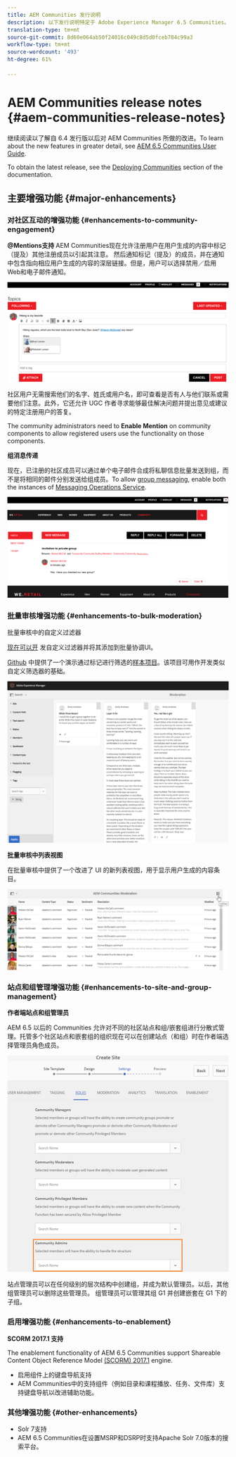 ```yaml
---
title: AEM Communities 发行说明
description: 以下发行说明特定于 Adobe Experience Manager 6.5 Communities。
translation-type: tm+mt
source-git-commit: 8d60e064ab50f24016c049c8d5d0fceb784c99a3
workflow-type: tm+mt
source-wordcount: '493'
ht-degree: 61%

---
```



# AEM Communities release notes {#aem-communities-release-notes}

继续阅读以了解自 6.4 发行版以后对 AEM Communities 所做的改进。To learn about the new features in greater detail, see [AEM 6.5 Communities User Guide](https://helpx.adobe.com/cn/experience-manager/6-4/communities/user-guide.html).

To obtain the latest release, see the [Deploying Communities](https://helpx.adobe.com/in/experience-manager/6-4/help/communities/deploy-communities.html#LatestReleases) section of the documentation.

## 主要增强功能 {#major-enhancements}

### 对社区互动的增强功能 {#enhancements-to-community-engagement}

**@Mentions支持** AEM Communities现在允许注册用户在用户生成的内容中标记（提及）其他注册成员以引起其注意。 然后通知标记（提及）的成员，并在通知中包含指向相应用户生成的内容的深层链接。但是，用户可以选择禁用／启用Web和电子邮件通知。

![@Mentions 支持](assets/at-mentions.png)

社区用户无需搜索他们的名字、姓氏或用户名，即可查看是否有人与他们联系或需要他们注意。此外，它还允许 UGC 作者寻求能够最佳解决问题并提出意见或建议的特定注册用户的答复。

The community administrators need to **Enable Mention** on community components to allow registered users use the functionality on those components.

**组消息传递**

现在，已注册的社区成员可以通过单个电子邮件合成将私聊信息批量发送到组，而不是将相同的邮件分别发送给组成员。To allow [group messaging](/help/communities/configure-messaging.md), enable both the instances of [Messaging Operations Service](/help/communities/messaging.md#group-messaging).

![组消息](assets/group-messaging.png)

### 批量审核增强功能 {#enhancements-to-bulk-moderation}

批量审核中的自定义过滤器

[现在可以开](/help/communities/moderation.md#custom-filters) 发自定义过滤器并将其添加到批量协调UI。

[Github](https://github.com/Adobe-Marketing-Cloud/aem-communities-extensions/tree/master/aem-communities-moderation-filter) 中提供了一个演示通过标记进行筛选的[样本项目](https://github.com/Adobe-Marketing-Cloud/aem-communities-extensions/tree/master/aem-communities-moderation-filter)。该项目可用作开发类似自定义筛选器的基础。

![自定义筛选器](assets/custom-tag-filter.png)

**批量审核中列表视图**

在批量审核中提供了一个改进了 UI 的新列表视图，用于显示用户生成的内容条目。

![列表视图中的批量审核](assets/list-view-moderation.png)

### 站点和组管理增强功能 {#enhancements-to-site-and-group-management}

**作者端站点和组管理员**

AEM 6.5 以后的 Communities 允许对不同的社区站点和组/嵌套组进行分散式管理。托管多个社区站点和嵌套组的组织现在可以在创建站点（和组）时在作者端选择管理员角色成员。

![站点管理员](assets/site-admin.png)

站点管理员可以在任何级别的层次结构中创建组，并成为默认管理员。以后，其他组管理员可以删除这些管理员。 组管理员可以管理其组 G1 并创建嵌套在 G1 下的子组。

### 启用增强功能 {#enhancements-to-enablement}

**SCORM 2017.1 支持**

The enablement functionality of AEM 6.5 Communities support Shareable Content Object Reference Model [(SCORM) 2017.1](https://rusticisoftware.com/blog/scorm-engine-2017-released/) engine.

* 启用组件上的键盘导航支持
* AEM Communities中的支持组件（例如目录和课程播放、任务、文件库）支持键盘导航以改进辅助功能。

### 其他增强功能 {#other-enhancements}

* Solr 7支持
* AEM 6.5 Communities在设置MSRP和DSRP时支持Apache Solr 7.0版本的搜索平台。
